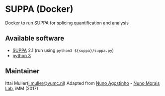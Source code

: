 # SUPPA (Docker)
Docker to run SUPPA for splicing quantification and analysis

## Available software
- [SUPPA](https://github.com/comprna/SUPPA) 2.1 (run using `python3 ${suppa}/suppa.py`)
- [python 3](https://python.org)

## Maintainer
Ittai Muller(i.muller@vumc.nl)
Adapted from [Nuno Agostinho](mailto:nunodanielagostinho@gmail.com) - [Nuno Morais Lab](http://imm.medicina.ulisboa.pt/group/compbio/), iMM (2017)
